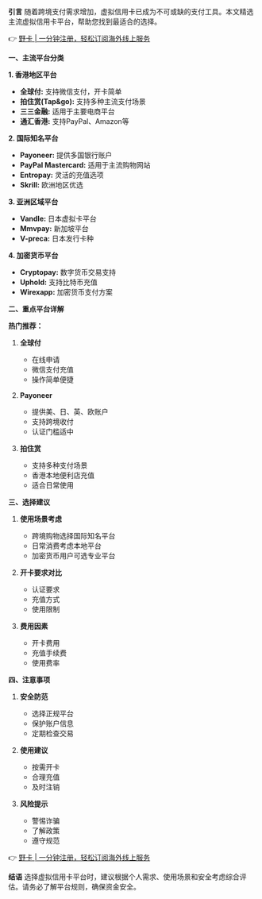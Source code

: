 **引言**
随着跨境支付需求增加，虚拟信用卡已成为不可或缺的支付工具。本文精选主流虚拟信用卡平台，帮助您找到最适合的选择。

👉 [野卡 | 一分钟注册，轻松订阅海外线上服务](https://bit.ly/bewildcard)

**一、主流平台分类**

**1. 香港地区平台**
- **全球付:** 支持微信支付，开卡简单
- **拍住赏(Tap&go):** 支持多种主流支付场景
- **三三金融:** 适用于主要电商平台
- **通汇香港:** 支持PayPal、Amazon等

**2. 国际知名平台**
- **Payoneer:** 提供多国银行账户
- **PayPal Mastercard:** 适用于主流购物网站
- **Entropay:** 灵活的充值选项
- **Skrill:** 欧洲地区优选

**3. 亚洲区域平台**
- **Vandle:** 日本虚拟卡平台
- **Mmvpay:** 新加坡平台
- **V-preca:** 日本发行卡种

**4. 加密货币平台**
- **Cryptopay:** 数字货币交易支持
- **Uphold:** 支持比特币充值
- **Wirexapp:** 加密货币支付方案

**二、重点平台详解**

**热门推荐：**
1. **全球付**
   - 在线申请
   - 微信支付充值
   - 操作简单便捷

2. **Payoneer**
   - 提供美、日、英、欧账户
   - 支持跨境收付
   - 认证门槛适中

3. **拍住赏**
   - 支持多种支付场景
   - 香港本地便利店充值
   - 适合日常使用

**三、选择建议**

1. **使用场景考虑**
   - 跨境购物选择国际知名平台
   - 日常消费考虑本地平台
   - 加密货币用户可选专业平台

2. **开卡要求对比**
   - 认证要求
   - 充值方式
   - 使用限制

3. **费用因素**
   - 开卡费用
   - 充值手续费
   - 使用费率

**四、注意事项**

1. **安全防范**
   - 选择正规平台
   - 保护账户信息
   - 定期检查交易

2. **使用建议**
   - 按需开卡
   - 合理充值
   - 及时注销

3. **风险提示**
   - 警惕诈骗
   - 了解政策
   - 遵守规范

👉 [野卡 | 一分钟注册，轻松订阅海外线上服务](https://bit.ly/bewildcard)

**结语**
选择虚拟信用卡平台时，建议根据个人需求、使用场景和安全考虑综合评估。请务必了解平台规则，确保资金安全。